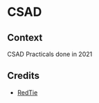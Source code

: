 # CSAD

## Context
CSAD Practicals done in 2021

## Credits
- [RedTie](http://www.oswd.org/design/information/id/3699/)
